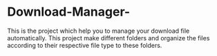# Download-Manager-
  This is the project which help you to manage your download file automatically. This project make different folders and organize the files according to their respective file type to these folders.
